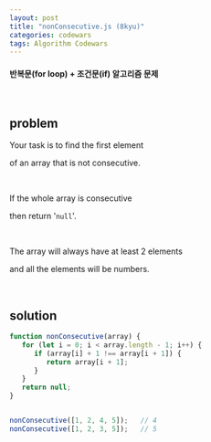 ```yaml
---
layout: post
title: "nonConsecutive.js (8kyu)"
categories: codewars
tags: Algorithm Codewars
---
```


#### 반복문(for loop) + 조건문(if) 알고리즘 문제

<br>

## problem

Your task is to find the first element

of an array that is not consecutive.

<br>

If the whole array is consecutive

then return '`null`'.

<br>

The array will always have at least 2 elements

and all the elements will be numbers.

<br>

## solution

```javascript
function nonConsecutive(array) {
   for (let i = 0; i < array.length - 1; i++) {
      if (array[i] + 1 !== array[i + 1]) {
         return array[i + 1];
      }
   }
   return null;
}


nonConsecutive([1, 2, 4, 5]);	// 4
nonConsecutive([1, 2, 3, 5]);	// 5
```

